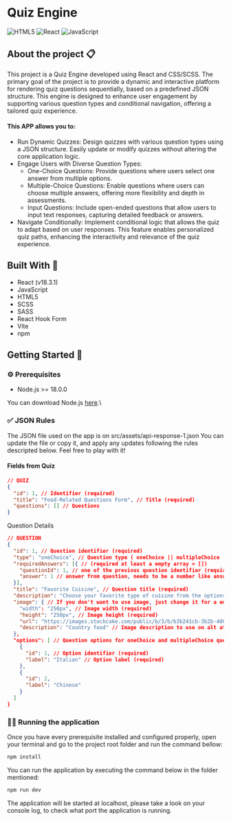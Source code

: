 # Quiz Engine

![HTML5](https://img.shields.io/badge/html5-%23E34F26.svg?style=for-the-badge&logo=html5&logoColor=white)
![React](https://img.shields.io/badge/react-%2320232a.svg?style=for-the-badge&logo=react&logoColor=%2361DAFB)
![JavaScript](https://img.shields.io/badge/javascript-%23323330.svg?style=for-the-badge&logo=javascript&logoColor=%23F7DF1E)

## About the project 📋

This project is a Quiz Engine developed using React and CSS/SCSS.
The primary goal of the project is to provide a dynamic and interactive platform for
rendering quiz questions sequentially, based on a predefined JSON structure. This engine is designed to enhance user engagement
by supporting various question types and conditional navigation, offering a tailored quiz experience.

#### This APP allows you to:
- Run Dynamic Quizzes: Design quizzes with various question types using a JSON structure. Easily update or modify quizzes without altering the core application logic.
- Engage Users with Diverse Question Types:
    - One-Choice Questions: Provide questions where users select one answer from multiple options.
    - Multiple-Choice Questions: Enable questions where users can choose multiple answers, offering more flexibility and depth in assessments.
    - Input Questions: Include open-ended questions that allow users to input text responses, capturing detailed feedback or answers.
- Navigate Conditionally: Implement conditional logic that allows the quiz to adapt based on user responses. This feature enables personalized quiz paths, enhancing the interactivity and relevance of the quiz experience.

## Built With 🔨

- React (v18.3.1)
- JavaScript
- HTML5
- SCSS
- SASS
- React Hook Form
- Vite
- npm

## Getting Started 🚀

### ⚙️ Prerequisites
- Node.js >= 18.0.0

You can download Node.js [here](https://nodejs.org/en).\

### ‍✅️ JSON Rules

The JSON file used on the app is on src/assets/api-response-1.json
You can update the file or copy it, and apply any updates following the rules descripted below.
Feel free to play with it!

#### Fields from Quiz 

```json
// QUIZ
{
  "id": 1, // Identifier (required)
  "title": "Food-Related Questions Form", // Title (required)
  "questions": [] // Questions
}
```

Question Details

```json
// QUESTION
{
  "id": 1, // Question identifier (required)
  "type": "oneChoice", // Question type ( oneChoice || multipleChoice || inputText )
  "requiredAnswers": [{ // (required at least a empty array = [])
    "questionId": 1, // one of the previous question identifier (required)
    "answer": 1 // answer from question, needs to be a number like answerId from oneChoice or multipleChoice (required)
  }], 
  "title": "Favorite Cuisine", // Question title (required)
  "description": "Choose your favorite type of cuisine from the options below.", // Question description (required)
  "image": { // If you don't want to use image, just change it for a empty object = {}
    "width": "250px", // Image width (required)
    "height": "250px", // Image height (required)
    "url": "https://images.stockcake.com/public/b/3/b/b3b241cb-3b2b-4007-8f08-1b616570a2ea_large/street-food-vendor-stockcake.jpg", // Image URL (required)
    "description": "Country food" // Image description to use on alt attribute (required)
  },
  "options": [ // Question options for oneChoice and multipleChoice question types (required for oneChoice and multipleChoice Questions)
    {
      "id": 1, // Option identifier (required)
      "label": "Italian" // Option label (required)
    },
    {
      "id": 2,
      "label": "Chinese"
    }
  ]
}
```

### 🏃‍♂️ Running the application

Once you have every prerequisite installed and configured properly, open your terminal and go to the project root folder and run the command bellow:

```bash
npm install
```

You can run the application by executing the command below in the folder mentioned:

```bash
npm run dev
```

The application will be started at localhost, please take a look on your console log, to check what port the application is running.


